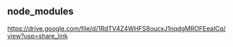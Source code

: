 ## node_modules

https://drive.google.com/file/d/1RdTV4Z4WHFS8oucxJ1nqdgMROFEeaICq/view?usp=share_link
